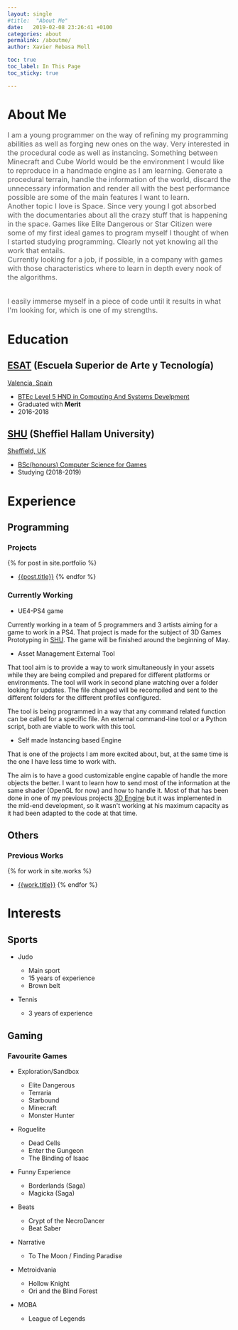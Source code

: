 ```yaml
---
layout: single
#title:  "About Me"
date:   2019-02-08 23:26:41 +0100
categories: about
permalink: /aboutme/
author: Xavier Rebasa Moll

toc: true
toc_label: In This Page
toc_sticky: true

---
```



# About Me
<font style="opacity: 0.7" size= "3">
I am a young programmer on the way of refining my programming abilities as well as forging new ones on the way. Very interested in the procedural code as well as instancing. Something between Minecraft and Cube World would be the environment I would like to reproduce in a handmade engine as I am learning. Generate a procedural terrain, handle the information of the world, discard the unnecessary information and render all with the best performance possible are some of the main features I want to learn.

<br>
Another topic I love is Space. Since very young I got absorbed with the documentaries about all the crazy stuff that is happening in the space. Games like Elite Dangerous or Star Citizen were some of my first ideal games to program myself I thought of when I started studying programming. Clearly not yet knowing all the work that entails.

<br>
Currently looking for a job, if possible, in a company with games with those characteristics where to learn in depth every nook of the algorithms.

<br>
<br>

I easily immerse myself in a piece of code until it results in what I'm looking for, which is one of my strengths.
</font>
<br>

# Education

## [ESAT](https://www.esat.es/) (Escuela Superior de Arte y Tecnología)
<a href="https://www.google.com/maps/place/ESAT+-+Escuela+Superior+de+Arte+y+Tecnolog%C3%ADa/@39.4778271,-0.3754507,17z/data=!3m1!4b1!4m5!3m4!1s0xd6048ad1c6e6aef:0x3f3bd8ce9722b1f3!8m2!3d39.477823!4d-0.373262"><i class= "fas fa-fw fa-map-marker-alt" aria-hidden="true"></i> Valencia, Spain</a>
- [BTEc Level 5 HND in Computing And Systems Develpment](https://www.esat.es/estudios/carreras/carrera-programacion-videojuegos/)
- Graduated with **Merit** 
- 2016-2018

## [SHU](https://www.shu.ac.uk/) (Sheffiel Hallam University)
<a href="https://www.google.com/maps/place/Sheffield+Hallam+University/@53.3782423,-1.4680749,17z/data=!3m1!4b1!4m5!3m4!1s0x487982831b2243e9:0x37add1086f57be4f!8m2!3d53.3782391!4d-1.4658862" ><i class= "fas fa-fw fa-map-marker-alt" aria-hidden="true"></i> Sheffield, UK</a>
- [BSc(honours) Computer Science for Games](https://www.shu.ac.uk/courses/computing/bsc-honours-computer-science-for-games/full-time/2019)
- Studying (2018-2019)


# Experience
## Programming

### Projects

  {% for post in site.portfolio %}
  - [{{post.title}}]({{post.url}})
  {% endfor %}

### Currently Working

 - UE4-PS4 game

Currently working in a team of 5 programmers and 3 artists aiming for a game to work in a PS4. That project is made for the subject of 3D Games Prototyping in [SHU](https://www.shu.ac.uk/). The game will be finished around the beginning of May.

- Asset Management External Tool

That tool aim is to provide a way to work simultaneously in your assets while they are being compiled and prepared for different platforms or environments. The tool will work in second plane watching over a folder looking for updates. The file changed will be recompiled and sent to the different folders for the different profiles configured. 

The tool is being programmed in a way that any command related function can be called for a specific file. An external command-line tool or a Python script, both are viable to work with this tool.

- Self made Instancing based Engine

That is one of the projects I am more excited about, but, at the same time is the one I have less time to work with. 

The aim is to have a good customizable engine capable of handle the more objects the better. I want to learn how to send most of the information at the same shader (OpenGL for now) and how to handle it. Most of that has been done in one of my previous projects [3D Engine](/portfolio/2019-02-08-3DEngine/) but it was implemented in the mid-end development, so it wasn't working at his maximum capacity as it had been adapted to the code at that time.

## Others

### Previous Works
  {% for work in site.works %}
  - [{{work.title}}]({{work.url}})
  {% endfor %}

# Interests

## Sports

- Judo
	- Main sport
	- 15 years of experience
	- Brown belt

- Tennis
	- 3 years of experience

## Gaming

### Favourite Games

- Exploration/Sandbox
  - Elite Dangerous
  - Terraria
  - Starbound
  - Minecraft
  - Monster Hunter

- Roguelite
  - Dead Cells
  - Enter the Gungeon
  - The Binding of Isaac

- Funny Experience
  - Borderlands (Saga)
  - Magicka (Saga)

- Beats
  - Crypt of the NecroDancer
  - Beat Saber

- Narrative
	- To The Moon / Finding Paradise

- Metroidvania
  - Hollow Knight
  - Ori and the Blind Forest

- MOBA
  - League of Legends
